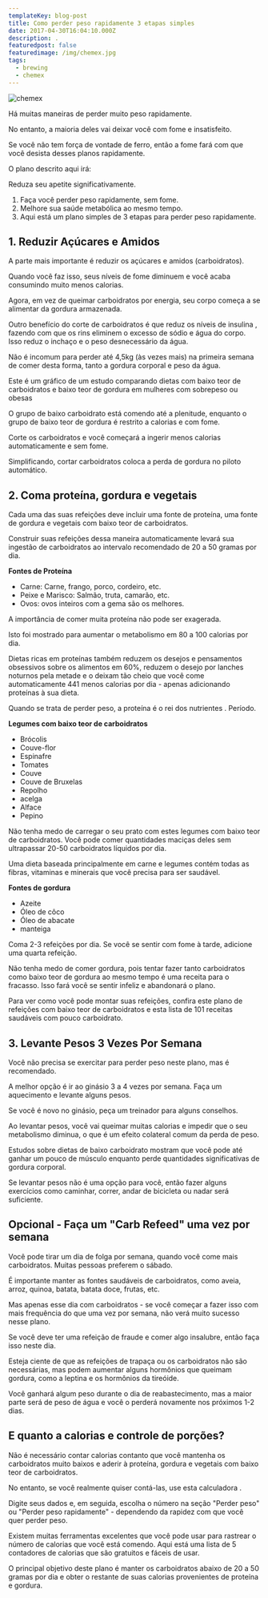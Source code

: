 ```yaml
---
templateKey: blog-post
title: Como perder peso rapidamente 3 etapas simples
date: 2017-04-30T16:04:10.000Z
description: .
featuredpost: false
featuredimage: /img/chemex.jpg
tags:
  - brewing
  - chemex
---
```

![chemex](/img/chemex.jpg)

Há muitas maneiras de perder muito peso rapidamente.

No entanto, a maioria deles vai deixar você com fome e insatisfeito.

Se você não tem força de vontade de ferro, então a fome fará com que você desista desses planos rapidamente.

O plano descrito aqui irá:

Reduza seu apetite significativamente.

1. Faça você perder peso rapidamente, sem fome.
2. Melhore sua saúde metabólica ao mesmo tempo.
3. Aqui está um plano simples de 3 etapas para perder peso rapidamente.



## 1. Reduzir Açúcares e Amidos

A parte mais importante é reduzir os açúcares e amidos (carboidratos).

Quando você faz isso, seus níveis de fome diminuem e você acaba consumindo muito menos calorias.

Agora, em vez de queimar carboidratos por energia, seu corpo começa a se alimentar da gordura armazenada.

Outro benefício do corte de carboidratos é que reduz os níveis de insulina , fazendo com que os rins eliminem o excesso de sódio e água do corpo. Isso reduz o inchaço e o peso desnecessário da água.

Não é incomum para perder até 4,5kg (às vezes mais) na primeira semana de comer desta forma, tanto a gordura corporal e peso da água.

Este é um gráfico de um estudo comparando dietas com baixo teor de carboidratos e baixo teor de gordura em mulheres com sobrepeso ou obesas

O grupo de baixo carboidrato está comendo até a plenitude, enquanto o grupo de baixo teor de gordura é restrito a calorias e com fome.

Corte os carboidratos e você começará a ingerir menos calorias automaticamente e sem fome.

Simplificando, cortar carboidratos coloca a perda de gordura no piloto automático.



## 2. Coma proteína, gordura e vegetais

Cada uma das suas refeições deve incluir uma fonte de proteína, uma fonte de gordura e vegetais com baixo teor de carboidratos.

Construir suas refeições dessa maneira automaticamente levará sua ingestão de carboidratos ao intervalo recomendado de 20 a 50 gramas por dia.

**Fontes de Proteína**

* Carne: Carne, frango, porco, cordeiro, etc.
* Peixe e Marisco: Salmão, truta, camarão, etc.
* Ovos: ovos inteiros com a gema são os melhores.

A importância de comer muita proteína não pode ser exagerada.

Isto foi mostrado para aumentar o metabolismo em 80 a 100 calorias por dia.

Dietas ricas em proteínas também reduzem os desejos e pensamentos obsessivos sobre os alimentos em 60%, reduzem o desejo por lanches noturnos pela metade e o deixam tão cheio que você come automaticamente 441 menos calorias por dia - apenas adicionando proteínas à sua dieta.

Quando se trata de perder peso, a proteína é o rei dos nutrientes . Período.

**Legumes com baixo teor de carboidratos**

* Brócolis
* Couve-flor
* Espinafre
* Tomates
* Couve
* Couve de Bruxelas
* Repolho
* acelga
* Alface
* Pepino

Não tenha medo de carregar o seu prato com estes legumes com baixo teor de carboidratos. Você pode comer quantidades maciças deles sem ultrapassar 20-50 carboidratos líquidos por dia.

Uma dieta baseada principalmente em carne e legumes contém todas as fibras, vitaminas e minerais que você precisa para ser saudável.

**Fontes de gordura**

* Azeite
* Óleo de côco
* Óleo de abacate
* manteiga

Coma 2-3 refeições por dia. Se você se sentir com fome à tarde, adicione uma quarta refeição.

Não tenha medo de comer gordura, pois tentar fazer tanto carboidratos como baixo teor de gordura ao mesmo tempo é uma receita para o fracasso. Isso fará você se sentir infeliz e abandonará o plano.

Para ver como você pode montar suas refeições, confira este plano de refeições com baixo teor de carboidratos e esta lista de 101 receitas saudáveis ​​com pouco carboidrato.



## 3. Levante Pesos 3 Vezes Por Semana

Você não precisa se exercitar para perder peso neste plano, mas é recomendado.

A melhor opção é ir ao ginásio 3 a 4 vezes por semana. Faça um aquecimento e levante alguns pesos.

Se você é novo no ginásio, peça um treinador para alguns conselhos.

Ao levantar pesos, você vai queimar muitas calorias e impedir que o seu metabolismo diminua, o que é um efeito colateral comum da perda de peso.

Estudos sobre dietas de baixo carboidrato mostram que você pode até ganhar um pouco de músculo enquanto perde quantidades significativas de gordura corporal.

Se levantar pesos não é uma opção para você, então fazer alguns exercícios como caminhar, correr, andar de bicicleta ou nadar será suficiente.



## Opcional - Faça um "Carb Refeed" uma vez por semana

Você pode tirar um dia de folga por semana, quando você come mais carboidratos. Muitas pessoas preferem o sábado.

É importante manter as fontes saudáveis ​​de carboidratos, como aveia, arroz, quinoa, batata, batata doce, frutas, etc.

Mas apenas esse dia com carboidratos - se você começar a fazer isso com mais frequência do que uma vez por semana, não verá muito sucesso nesse plano.

Se você deve ter uma refeição de fraude e comer algo insalubre, então faça isso neste dia.

Esteja ciente de que as refeições de trapaça ou os carboidratos não são necessárias, mas podem aumentar alguns hormônios que queimam gordura, como a leptina e os hormônios da tireóide.

Você ganhará algum peso durante o dia de reabastecimento, mas a maior parte será de peso de água e você o perderá novamente nos próximos 1-2 dias.



## E quanto a calorias e controle de porções?

Não é necessário contar calorias contanto que você mantenha os carboidratos muito baixos e aderir à proteína, gordura e vegetais com baixo teor de carboidratos.

No entanto, se você realmente quiser contá-las, use esta calculadora .

Digite seus dados e, em seguida, escolha o número na seção "Perder peso" ou "Perder peso rapidamente" - dependendo da rapidez com que você quer perder peso.

Existem muitas ferramentas excelentes que você pode usar para rastrear o número de calorias que você está comendo. Aqui está uma lista de 5 contadores de calorias que são gratuitos e fáceis de usar.

O principal objetivo deste plano é manter os carboidratos abaixo de 20 a 50 gramas por dia e obter o restante de suas calorias provenientes de proteína e gordura.
